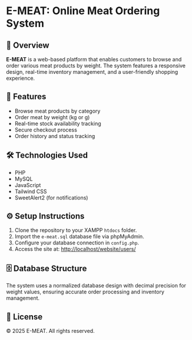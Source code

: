 # E-MEAT: Online Meat Ordering System

## 📌 Overview
**E-MEAT** is a web-based platform that enables customers to browse and order various meat products by weight. The system features a responsive design, real-time inventory management, and a user-friendly shopping experience.

## 🚀 Features
- Browse meat products by category  
- Order meat by weight (kg or g)  
- Real-time stock availability tracking  
- Secure checkout process  
- Order history and status tracking  

## 🛠 Technologies Used
- PHP  
- MySQL  
- JavaScript  
- Tailwind CSS  
- SweetAlert2 (for notifications)  

## ⚙️ Setup Instructions
1. Clone the repository to your XAMPP `htdocs` folder.  
2. Import the `e-meat.sql` database file via phpMyAdmin.  
3. Configure your database connection in `config.php`.  
4. Access the site at: [http://localhost/website/users/](http://localhost/website/users/)  

## 🗄 Database Structure
The system uses a normalized database design with decimal precision for weight values, ensuring accurate order processing and inventory management.

## 📄 License
© 2025 E-MEAT. All rights reserved.